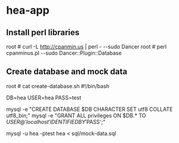 hea-app
=======


## Install perl libraries

root # curl -L http://cpanmin.us | perl - --sudo Dancer
root # perl cpanminus.pl --sudo Dancer::Plugin::Database                                                              

## Create database and mock data

root # cat create-database.sh 
#!/bin/bash

DB=hea
USER=hea
PASS=test

mysql -e "CREATE DATABASE $DB CHARACTER SET utf8 COLLATE utf8_bin;"
mysql -e "GRANT ALL privileges ON $DB.* TO $USER@'localhost' IDENTIFIED BY '$PASS';"

mysql -u hea -ptest hea < sql/mock-data.sql
